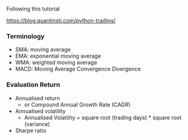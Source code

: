 Following this tutorial

https://blog.quantinsti.com/python-trading/


### Terminology
* SMA: moving average
* EMA: exponential moving average
* WMA: weighted moving average
* MACD: Moving Average Convergence Divergence 


### Evaluation Return
* Annualised return
    *  or Compound Annual Growth Rate (CAGR)
* Annualised volatility
    * Annualised Volatility = square root (trading days) * square root (variance)
* Sharpe ratio